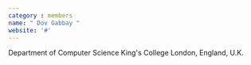 ```yaml
---
category : members
name: " Dov Gabbay " 
website: '#'
---
```

Department of Computer Science
King's College
London, England, U.K.


